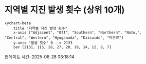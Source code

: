 # 지역별 지진 발생 횟수 (상위 10개)

```mermaid
xychart-beta
    title "지역별 지진 발생 횟수"
    x-axis ["Adjacent", "Off", "Southern", "Northern", "Noto,", "Central", "Western", "Hyuganada", "Kiisuido", "미분류"]
    y-axis "발생 횟수" 0 --> 2133
    bar [2131, 115, 28, 27, 20, 18, 14, 12, 8, 7]
```

업데이트 시간: 2025-08-28 03:18:14
